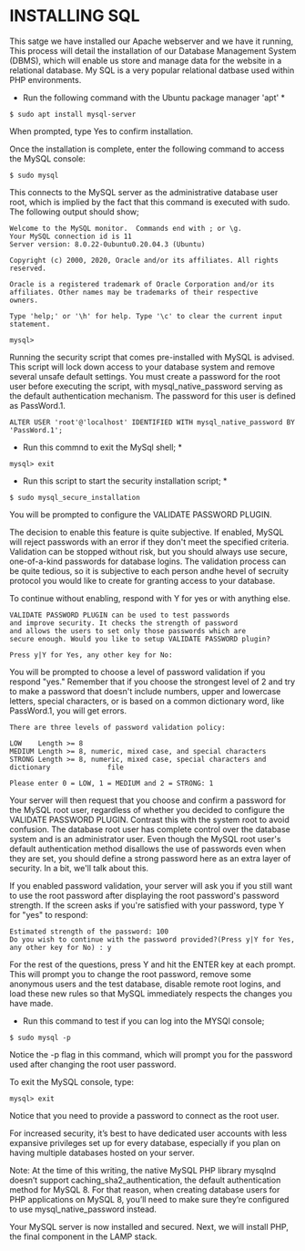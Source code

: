 # INSTALLING SQL #
This satge we have installed our Apache webserver and we have it running, This process will detail the installation of our Database Management System (DBMS), which will enable us store and manage data for the website in a relational database. My SQL is a very popular relational datbase used within PHP environments.

* Run the following command with the Ubuntu package manager 'apt' *
````
$ sudo apt install mysql-server
````
When prompted, type Yes to confirm installation.

Once the installation is complete, enter the following command to access the MySQL console:

````
$ sudo mysql
````

This connects to the MySQL server as the administrative database user root, which is implied by the fact that this command is executed with sudo. 
The following output should show;

````
Welcome to the MySQL monitor.  Commands end with ; or \g.
Your MySQL connection id is 11
Server version: 8.0.22-0ubuntu0.20.04.3 (Ubuntu)

Copyright (c) 2000, 2020, Oracle and/or its affiliates. All rights reserved.

Oracle is a registered trademark of Oracle Corporation and/or its
affiliates. Other names may be trademarks of their respective
owners.

Type 'help;' or '\h' for help. Type '\c' to clear the current input statement.

mysql> 
````
Running the security script that comes pre-installed with MySQL is advised. This script will lock down access to your database system and remove several unsafe default settings. You must create a password for the root user before executing the script, with mysql_native_password serving as the default authentication mechanism. The password for this user is defined as PassWord.1.

````
ALTER USER 'root'@'localhost' IDENTIFIED WITH mysql_native_password BY 'PassWord.1';
````
* Run this commnd to exit the MySql shell; *
````
mysql> exit
````
* Run this script to start the security installation script; *
````
$ sudo mysql_secure_installation
````
You will be prompted to configure the VALIDATE PASSWORD PLUGIN.

The decision to enable this feature is quite subjective. If enabled, MySQL will reject passwords with an error if they don't meet the specified criteria. Validation can be stopped without risk, but you should always use secure, one-of-a-kind passwords for database logins. The validation process can be quite tedious, so it is subjective to each person andhe hevel of secruity protocol you would like to create for granting access to your database.

To continue without enabling, respond with Y for yes or with anything else.
````
VALIDATE PASSWORD PLUGIN can be used to test passwords
and improve security. It checks the strength of password
and allows the users to set only those passwords which are
secure enough. Would you like to setup VALIDATE PASSWORD plugin?

Press y|Y for Yes, any other key for No:
````
You will be prompted to choose a level of password validation if you respond "yes." Remember that if you choose the strongest level of 2 and try to make a password that doesn't include numbers, upper and lowercase letters, special characters, or is based on a common dictionary word, like PassWord.1, you will get errors.
````
There are three levels of password validation policy:

LOW    Length >= 8
MEDIUM Length >= 8, numeric, mixed case, and special characters
STRONG Length >= 8, numeric, mixed case, special characters and dictionary              file

Please enter 0 = LOW, 1 = MEDIUM and 2 = STRONG: 1
````
Your server will then request that you choose and confirm a password for the MySQL root user, regardless of whether you decided to configure the VALIDATE PASSWORD PLUGIN. Contrast this with the system root to avoid confusion. The database root user has complete control over the database system and is an administrator user. Even though the MySQL root user's default authentication method disallows the use of passwords even when they are set, you should define a strong password here as an extra layer of security. In a bit, we'll talk about this.


If you enabled password validation, your server will ask you if you still want to use the root password after displaying the root password's password strength. If the screen asks if you're satisfied with your password, type Y for "yes" to respond:

````
Estimated strength of the password: 100 
Do you wish to continue with the password provided?(Press y|Y for Yes, any other key for No) : y
````
For the rest of the questions, press Y and hit the ENTER key at each prompt. This will prompt you to change the root password, remove some anonymous users and the test database, disable remote root logins, and load these new rules so that MySQL immediately respects the changes you have made.

* Run this command to test if you can log into the MYSQl console;
````
$ sudo mysql -p
````
Notice the -p flag in this command, which will prompt you for the password used after changing the root user password.

To exit the MySQL console, type:
````
mysql> exit
````
Notice that you need to provide a password to connect as the root user.

For increased security, it’s best to have dedicated user accounts with less expansive privileges set up for every database, especially if you plan on having multiple databases hosted on your server.

Note: At the time of this writing, the native MySQL PHP library mysqlnd doesn’t support caching_sha2_authentication, the default authentication method for MySQL 8. For that reason, when creating database users for PHP applications on MySQL 8, you’ll need to make sure they’re configured to use mysql_native_password instead.

Your MySQL server is now installed and secured. Next, we will install PHP, the final component in the LAMP stack.
